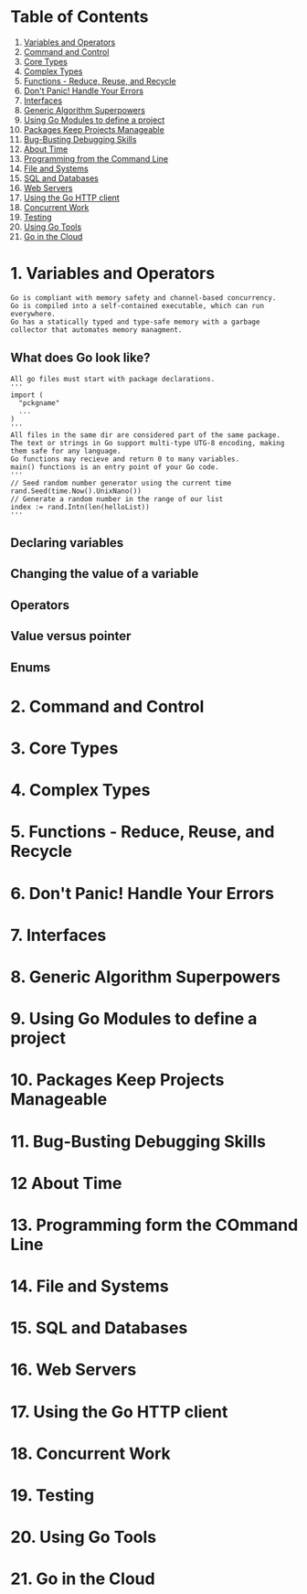 # Table of Contents

1. [Variables and Operators](#1-variables-and-operators)
2. [Command and Control](#2-command-and-control)
3. [Core Types](#3-core-types)
4. [Complex Types](#4-complex-types)
5. [Functions - Reduce, Reuse, and Recycle](#5-functions---reduce-reuse-and-recycle)
6. [Don't Panic! Handle Your Errors](#6-dont-panic-handle-your-errors)
7. [Interfaces](#7-interfaces)
8. [Generic Algorithm Superpowers](#8-generic-algorithm-superpowers)
9. [Using Go Modules to define a project](#9-using-go-modules-to-define-a-project)
10. [Packages Keep Projects Manageable](#10-packages-keep-projects-manageable)
11. [Bug-Busting Debugging Skills](#11-bug-busting-debugging-skills)
12. [About Time](#12-about-time)
13. [Programming from the Command Line](#13-programming-from-the-command-line)
14. [File and Systems](#14-file-and-systems)
15. [SQL and Databases](#15-sql-and-databases)
16. [Web Servers](#16-web-servers)
17. [Using the Go HTTP client](#17-using-the-go-http-client)
18. [Concurrent Work](#18-concurrent-work)
19. [Testing](#19-testing)
20. [Using Go Tools](#20-using-go-tools)
21. [Go in the Cloud](#21-go-in-the-cloud)

# 1. Variables and Operators
    Go is compliant with memory safety and channel-based concurrency.
    Go is compiled into a self-contained executable, which can run everywhere.
    Go has a statically typed and type-safe memory with a garbage collector that automates memory managment.

## What does Go look like?
    All go files must start with package declarations.
    '''
    import (
      "pckgname"
      ...
    )
    '''
    All files in the same dir are considered part of the same package.
    The text or strings in Go support multi-type UTG-8 encoding, making them safe for any language.
    Go functions may recieve and return 0 to many variables.
    main() functions is an entry point of your Go code.
    '''
    // Seed random number generator using the current time
    rand.Seed(time.Now().UnixNano())
    // Generate a random number in the range of our list
    index := rand.Intn(len(helloList))
    '''

## Declaring variables

## Changing the value of a variable 

## Operators

## Value versus pointer

## Enums 


# 2. Command and Control

# 3. Core Types

# 4. Complex Types

# 5. Functions - Reduce, Reuse, and Recycle

# 6. Don't Panic! Handle Your Errors

# 7. Interfaces

# 8. Generic Algorithm Superpowers

# 9. Using Go Modules to define a project

# 10. Packages Keep Projects Manageable

# 11. Bug-Busting Debugging Skills

# 12 About Time

# 13. Programming form the COmmand Line

# 14. File and Systems

# 15. SQL and Databases

# 16. Web Servers

# 17. Using the Go HTTP client

# 18. Concurrent Work

# 19. Testing 

# 20. Using Go Tools

# 21. Go in the Cloud

